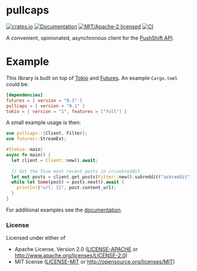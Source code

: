 # pullcaps

[![crates.io](https://img.shields.io/crates/v/pullcaps.svg)](https://crates.io/crates/pullcaps)
[![Documentation](https://docs.rs/pullcaps/badge.svg)](https://docs.rs/pullcaps)
[![MIT/Apache-2 licensed](https://img.shields.io/crates/l/pullcaps.svg)](./LICENSE-APACHE)
[![CI](https://github.com/dcchut/pullcaps/workflows/CI/badge.svg)](https://github.com/dcchut/pullcaps/actions?query=workflow%3ACI)

A convenient, opinionated, asynchronous client for the [PushShift API](https://pushshift.io).

# Example

This library is built on top of [Tokio](https://tokio.rs/) and [Futures](https://rust-lang.github.io/futures-rs/).
An example `Cargo.toml` could be:

```toml
[dependencies]
futures = { version = "0.3" }
pullcaps = { version = "0.1" }
tokio = { version = "1", features = ["full"] }
```

A small example usage is then:

```rust
use pullcaps::{Client, Filter};
use futures::StreamExt;

#[tokio::main]
async fn main() {
  let client = Client::new().await;
    
  // Get the five most recent posts in /r/askreddit
  let mut posts = client.get_posts(Filter::new().subreddit("askreddit")).take(5);
  while let Some(post) = posts.next().await {
    println!("url: {}", post.content_url);
  }
}
```

For additional examples see the [documentation](https://docs.rs/pullcaps).

### License
Licensed under either of
* Apache License, Version 2.0 ([LICENSE-APACHE](LICENSE-APACHE) or http://www.apache.org/licenses/LICENSE-2.0)
* MIT license ([LICENSE-MIT](LICENSE-MIT) or http://opensource.org/licenses/MIT)
